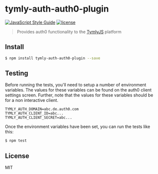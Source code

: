 # tymly-auth-auth0-plugin
[![JavaScript Style Guide](https://img.shields.io/badge/code_style-standard-brightgreen.svg)](https://standardjs.com) [![license](https://img.shields.io/github/license/mashape/apistatus.svg)](https://github.com/wmfs/tymly/blob/master/plugins/tymly-auth-auth0-plugin/LICENSE)

> Provides auth0 functionality to the [TymlyJS](http://www.tymlyjs.io) platform

## <a name="install"></a>Install
```bash
$ npm install tymly-auth-auth0-plugin --save
```


## <a name="test"></a>Testing

Before running the tests, you'll need to setup a number of environment variables.  The values for these variables can be found on the auth0 client settings screen.  Further, note that the values for these variables should be for a non interactive client.

```
TYMLY_AUTH_DOMAIN=abc.de.auth0.com
TYMLY_AUTH_CLIENT_ID=abc...
TYMLY_AUTH_CLIENT_SECRET=abc...
```

Once the environment variables have been set, you can run the tests like this:

```bash
$ npm test
```


## <a name="license"></a>License

MIT
